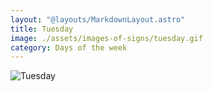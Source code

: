 ```yaml
---
layout: "@layouts/MarkdownLayout.astro"
title: Tuesday
image: ./assets/images-of-signs/tuesday.gif
category: Days of the week
---
```


![Tuesday](@signs/tuesday.gif)
